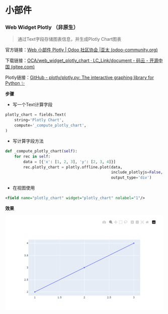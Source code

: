 # 小部件

### Web Widget Plotly （非原生）

> 通过Text字段存储图表信息，并生成Plotly Chart图表

官方链接：[Web 小部件 Plotly | Odoo 社区协会 |亚太 (odoo-community.org)](https://odoo-community.org/shop/web-widget-plotly-5069?page=33&category=26)

下载链接：[OCA/web_widget_plotly_chart · LC_Link/document - 码云 - 开源中国 (gitee.com)](https://gitee.com/LC_Link/document/tree/master/OCA/web_widget_plotly_chart)

Plotly链接：[GitHub - plotly/plotly.py: The interactive graphing library for Python :sparkles:](https://github.com/plotly/plotly.py#overview)

**步骤**

- 写一个Text计算字段

```python
plotly_chart = fields.Text(
    string='Plotly Chart',
    compute='_compute_plotly_chart',
) 
```

- 写计算字段方法  

```python
def _compute_plotly_chart(self):
    for rec in self:
        data = [{'x': [1, 2, 3], 'y': [2, 3, 4]}]
        rec.plotly_chart = plotly.offline.plot(data,
                                               include_plotlyjs=False,
                                               output_type='div')
```

- 在视图使用

```xml
<field name="plotly_chart" widget="plotly_chart" nolabel="1"/>
```

**效果**

![](assets/2025-10-09-14-46-32-image.png)
